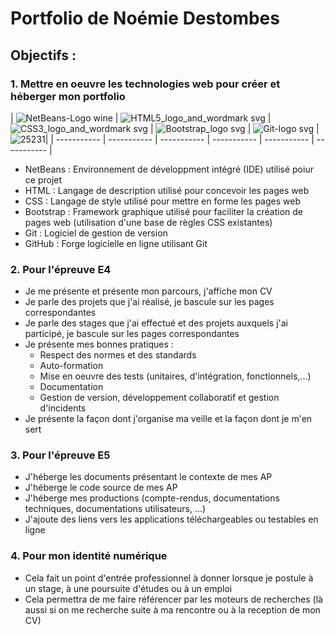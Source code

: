 # Portfolio de Noémie Destombes

## Objectifs :

### 1. Mettre en oeuvre les technologies web pour créer et héberger mon portfolio
| ![NetBeans-Logo wine](https://github.com/Noctopia/noemiedestombes.github.io/assets/92525600/81a44a4a-56a0-427b-9fb3-28affda8f950)
 | ![HTML5_logo_and_wordmark svg](https://github.com/Noctopia/noemiedestombes.github.io/assets/92525600/1f2151e2-e5d0-43f0-a181-8297f4834cf8) | ![CSS3_logo_and_wordmark svg](https://github.com/Noctopia/noemiedestombes.github.io/assets/92525600/488bf3b4-9cc9-44ea-9827-53cb0f5dfe95) | ![Bootstrap_logo svg](https://github.com/Noctopia/noemiedestombes.github.io/assets/92525600/5f19b33e-3947-403d-a73e-ae7c4935787d) | ![Git-logo svg](https://github.com/Noctopia/noemiedestombes.github.io/assets/92525600/01e42cc3-c6cc-4895-acd9-d04fec6bee87) | ![25231](https://github.com/Noctopia/noemiedestombes.github.io/assets/92525600/a015c1f0-f03e-4374-9f93-131e4b8b2187)|
| ----------- | ----------- | ----------- | ----------- | ----------- | ----------- |


   - NetBeans : Environnement de développment intégré (IDE) utilisé poiur ce projet
   - HTML : Langage de description utilisé pour concevoir les pages web
   - CSS : Langage de style utilisé pour mettre en forme les pages web
   - Bootstrap : Framework graphique utilisé pour faciliter la création de pages web (utilisation d'une base de règles CSS existantes)
   - Git : Logiciel de gestion de version
   - GitHub : Forge logicielle en ligne utilisant Git
  
  
### 2. Pour l'épreuve E4
   - Je me présente et présente mon parcours, j'affiche mon CV
   - Je parle des projets que j'ai réalisé, je bascule sur les pages correspondantes
   - Je parle des stages que j'ai effectué et des projets auxquels j'ai participé, je bascule sur les pages correspondantes
   - Je présente mes bonnes pratiques :
     - Respect des normes et des standards
     - Auto-formation
     - Mise en oeuvre des tests (unitaires, d'intégration, fonctionnels,...)
     - Documentation
     - Gestion de version, développement collaboratif et gestion d'incidents
   - Je présente la façon dont j'organise ma veille et la façon dont je m'en sert

### 3. Pour l'épreuve E5
  - J'héberge les documents présentant le contexte de mes AP
  - J'héberge le code source de mes AP
  - J'héberge mes productions (compte-rendus, documentations techniques, documentations utilisateurs, ...)
  - J'ajoute des liens vers les applications téléchargeables ou testables en ligne

### 4. Pour mon identité numérique
  - Cela fait un point d'entrée professionnel à donner lorsque je postule à un stage, à une poursuite d'études ou à un emploi
  - Cela permettra de me faire référencer par les moteurs de recherches (là aussi si on me recherche suite à ma rencontre ou à la reception de mon CV)  
